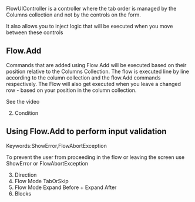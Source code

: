 ﻿FlowUIController is a controller where the tab order is managed by the Columns collection and not by the controls on the form.

It also allows you to inject logic that will be executed when you move between these controls


## Flow.Add

Commands that are added using Flow Add will be executed based on their position relative to the Columns Collection.
The flow is executed line by line according to the column collection and the flow.Add commands respectively.
The Flow will also get executed when you leave a changed row - based on your position in the column collection.

See the video

2. Condition

## Using Flow.Add to perform input validation
Keywords:ShowError,FlowAbortException

To prevent the user from proceeding in the flow or leaving the screen use ShowError or FlowAbortException

3. Direction
2. Flow Mode TabOrSkip
5. Flow Mode Expand Before + Expand After
6. Blocks

